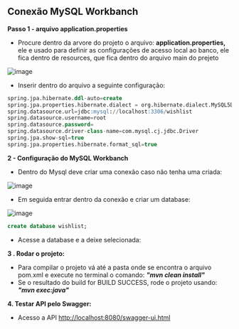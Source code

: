 
## Conexão MySQL Workbanch

**Passo 1 - arquivo application.properties**

- Procure dentro da arvore do projeto o arquivo: **application.properties,** ele e usado para definir as configurações de acesso local ao banco, ele fica dentro de resources, que fica dentro do arquivo main do  prejeto

![image](https://user-images.githubusercontent.com/60848932/118573510-16f41780-b759-11eb-916a-18fb9e148d49.png)

- Inserir dentro do arquivo a seguinte configuração:

```sql
spring.jpa.hibernate.ddl-auto=create
spring.jpa.properties.hibernate.dialect = org.hibernate.dialect.MySQL5Dialect
spring.datasource.url=jdbc:mysql://localhost:3306/wishlist
spring.datasource.username=root
spring.datasource.password=
spring.datasource.driver-class-name=com.mysql.cj.jdbc.Driver
spring.jpa.show-sql=true
spring.jpa.properties.hibernate.format_sql=true
```

**2 - Configuração do MySQL Workbanch**

- Dentro do Mysql deve criar uma conexão caso não tenha uma criada:

![image](https://user-images.githubusercontent.com/60848932/118573551-28d5ba80-b759-11eb-83ac-c21bb81f8f58.png)

- Em seguida entrar dentro da conexão e criar um database:

![image](https://user-images.githubusercontent.com/60848932/118573585-37bc6d00-b759-11eb-8a8b-bf80b32a9534.png)

```sql
create database wishlist;
```

- Acesse a database e a deixe selecionada:

**3 . Rodar o projeto:**

- Para compilar o projeto vá até a pasta onde se encontra o arquivo pom.xml e execute no terminal o comando: ***"mvn clean install"***
- Se o resultado do build for BUILD SUCCESS, rode o projeto usando: ***"mvn exec:java"***

**4. Testar API pelo Swagger:**

- Acesso a API [http://localhost:8080/swagger-ui.html](http://localhost:8080/swagger-ui.html)
